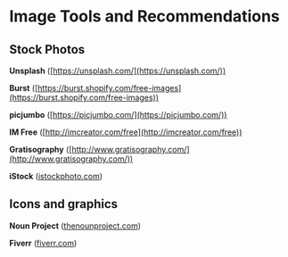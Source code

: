 # Image Tools and Recommendations

## Stock Photos

**Unsplash** ([https://unsplash.com/](https://unsplash.com/))

**Burst**
([https://burst.shopify.com/free-images](https://burst.shopify.com/free-images))

**picjumbo** ([https://picjumbo.com/](https://picjumbo.com/))

**IM Free** ([http://imcreator.com/free](http://imcreator.com/free))

**Gratisography** ([http://www.gratisography.com/](http://www.gratisography.com/))

**iStock** ([istockphoto.com](http://istockphoto.com))

## Icons and graphics

**Noun Project** ([thenounproject.com](http://thenounproject.com))

**Fiverr** ([fiverr.com](http://fiverr.com))

